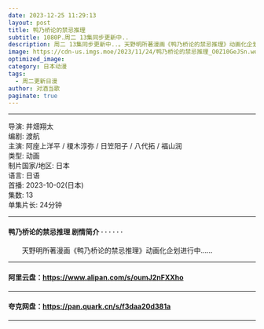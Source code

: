 ```yaml
---
date: 2023-12-25 11:29:13
layout: post
title: 鸭乃桥论的禁忌推理
subtitle: 1080P.周二 13集同步更新中..
description: 周二 13集同步更新中..。天野明所著漫画《鸭乃桥论的禁忌推理》动画化企划进行中...
image: https://cdn-us.imgs.moe/2023/11/24/鸭乃桥论的禁忌推理_O0Z10GeJSn.webp
optimized_image: 
category: 日本动漫
tags:
  - 周二更新日漫
author: 对酒当歌
paginate: true
---
```


---

导演: 井畑翔太  
编剧: 渡航  
主演: 阿座上洋平 / 榎木淳弥 / 日笠阳子 / 八代拓 / 福山润  
类型: 动画  
制片国家/地区: 日本  
语言: 日语  
首播: 2023-10-02(日本)  
集数: 13  
单集片长: 24分钟  

---

#### 鸭乃桥论的禁忌推理 剧情简介 · · · · · ·

　　天野明所著漫画《鸭乃桥论的禁忌推理》动画化企划进行中……

---

#### 阿里云盘：<https://www.alipan.com/s/oumJ2nFXXho>

---

#### 夸克网盘：<https://pan.quark.cn/s/f3daa20d381a>

---

